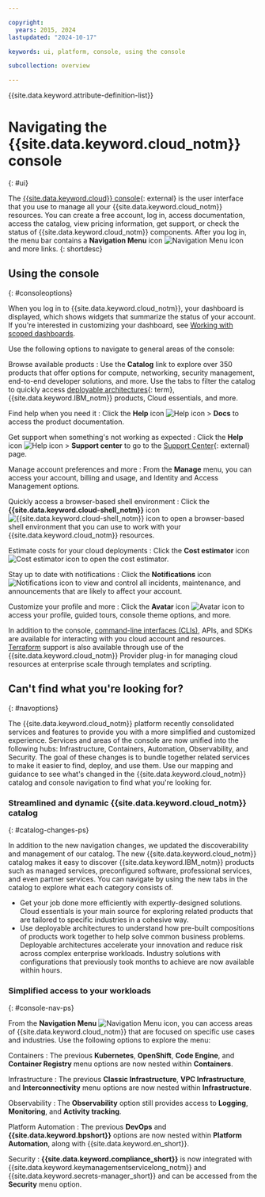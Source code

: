 ```yaml
---

copyright:
  years: 2015, 2024
lastupdated: "2024-10-17"

keywords: ui, platform, console, using the console

subcollection: overview

---
```


{{site.data.keyword.attribute-definition-list}}

# Navigating the {{site.data.keyword.cloud_notm}} console
{: #ui}

The [{{site.data.keyword.cloud}} console](https://cloud.ibm.com){: external} is the user interface that you use to manage all your {{site.data.keyword.cloud_notm}} resources. You can create a free account, log in, access documentation, access the catalog, view pricing information, get support, or check the status of {{site.data.keyword.cloud_notm}} components. After you log in, the menu bar contains a **Navigation Menu** icon ![Navigation Menu icon](../icons/icon_hamburger.svg "Menu") and more links.
{: shortdesc}

## Using the console
{: #consoleoptions}

When you log in to {{site.data.keyword.cloud_notm}}, your dashboard is displayed, which shows widgets that summarize the status of your account. If you're interested in customizing your dashboard, see [Working with scoped dashboards](/docs/account?topic=account-custom-dashboard).

Use the following options to navigate to general areas of the console:

Browse available products
:   Use the **Catalog** link to explore over 350 products that offer options for compute, networking, security management, end-to-end developer solutions, and more. Use the tabs to filter the catalog to quickly access [deployable architectures](#x10293733){: term}, {{site.data.keyword.IBM_notm}} products, Cloud essentials, and more. 

Find help when you need it
:   Click the **Help** icon ![Help icon](../icons/help.svg "Help") > **Docs** to access the product documentation. 

Get support when something's not working as expected
:   Click the **Help** icon ![Help icon](../icons/help.svg "Help") > **Support center** to go to the [Support Center](https://cloud.ibm.com/unifiedsupport/supportcenter){: external} page.

Manage account preferences and more
:   From the **Manage** menu, you can access your account, billing and usage, and Identity and Access Management options.

Quickly access a browser-based shell environment
:   Click the **{{site.data.keyword.cloud-shell_notm}}** icon ![{{site.data.keyword.cloud-shell_notm}} icon](../icons/terminal-cloud-shell.svg "Cloud Shell") to open a browser-based shell environment that you can use to work with your {{site.data.keyword.cloud_notm}} resources.

Estimate costs for your cloud deployments
:   Click the **Cost estimator** icon ![Cost estimator icon](../icons/calculator.svg "Cost Estimator") to open the cost estimator.

Stay up to date with notifications
:   Click the **Notifications** icon ![Notifications icon](../icons/Notification.svg "Notifications") to view and control all incidents, maintenance, and announcements that are likely to affect your account.

Customize your profile and more
:   Click the **Avatar** icon ![Avatar icon](../icons/i-avatar-icon.svg "Avatar") to access your profile, guided tours, console theme options, and more.

In addition to the console, [command-line interfaces (CLIs)](/docs/cli?topic=cli-getting-started), APIs, and SDKs are available for interacting with you cloud account and resources. [Terraform](/docs/ibm-cloud-provider-for-terraform?topic=ibm-cloud-provider-for-terraform-getting-started) support is also available through use of the {{site.data.keyword.cloud_notm}} Provider plug-in for managing cloud resources at enterprise scale through templates and scripting. 

## Can't find what you're looking for? 
{: #navoptions}

The {{site.data.keyword.cloud_notm}} platform recently consolidated services and features to provide you with a more simplified and customized experience. Services and areas of the console are now unified into the following hubs: Infrastructure, Containers, Automation, Observability, and Security. The goal of these changes is to bundle together related services to make it easier to find, deploy, and use them. Use our mapping and guidance to see what's changed in the {{site.data.keyword.cloud_notm}} catalog and console navigation to find what you're looking for. 

### Streamlined and dynamic {{site.data.keyword.cloud_notm}} catalog 
{: #catalog-changes-ps}

In addition to the new navigation changes, we updated the discoverability and management of our catalog. The new {{site.data.keyword.cloud_notm}} catalog makes it easy to discover {{site.data.keyword.IBM_notm}} products such as managed services, preconfigured software, professional services, and even partner services. You can navigate by using the new tabs in the catalog to explore what each category consists of. 

* Get your job done more efficiently with expertly-designed solutions. Cloud essentials is your main source for exploring related products that are tailored to specific industries in a cohesive way. 
* Use deployable architectures to understand how pre-built compositions of products work together to help solve common business problems. Deployable architectures accelerate your innovation and reduce risk across complex enterprise workloads. Industry solutions with configurations that previously took months to achieve are now available within hours.

### Simplified access to your workloads
{: #console-nav-ps}



From the **Navigation Menu** ![Navigation Menu icon](../icons/icon_hamburger.svg "Menu"), you can access areas of {{site.data.keyword.cloud_notm}} that are focused on specific use cases and industries. Use the following options to explore the menu: 

Containers
:   The previous **Kubernetes**, **OpenShift**, **Code Engine**, and **Container Registry** menu options are now nested within **Containers**.

Infrastructure
:   The previous **Classic Infrastructure**, **VPC Infrastructure**, and **Interconnectivity** menu options are now nested within **Infrastructure**.

Observability
:   The **Observability** option still provides access to **Logging**, **Monitoring**, and **Activity tracking**. 

Platform Automation
:   The previous **DevOps** and **{{site.data.keyword.bpshort}}** options are now nested within **Platform Automation**, along with {{site.data.keyword.en_short}}.

Security
:   **{{site.data.keyword.compliance_short}}** is now integrated with {{site.data.keyword.keymanagementservicelong_notm}} and {{site.data.keyword.secrets-manager_short}} and can be accessed from the **Security** menu option. 
